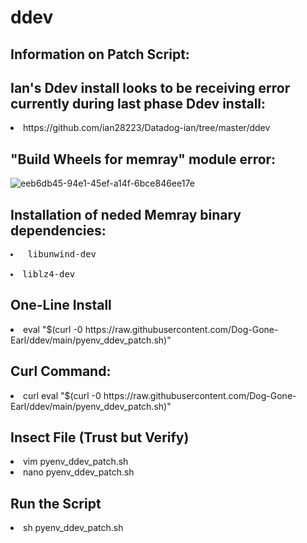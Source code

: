 # ddev
<h2>Information on Patch Script:</h2>

<h2>Ian's Ddev install looks to be receiving error currently during last phase Ddev install:</h2>
<li>https://github.com/ian28223/Datadog-ian/tree/master/ddev</li>

<h2>"Build Wheels for memray" module error:</h2>

![eeb6db45-94e1-45ef-a14f-6bce846ee17e](https://user-images.githubusercontent.com/107069502/207773531-dd29d629-e4b9-4b7f-b5e6-96c66fd834c4.jpg)
  
<h2>Installation of neded Memray binary dependencies:</h2> 
 <pre><li> libunwind-dev 
 <li>liblz4-dev</li></pre>

<h2>One-Line Install</h2>
<li>eval  "$(curl -0 h</span>ttps://raw.githubusercontent.com/Dog-Gone-Earl/ddev/main/pyenv_ddev_patch.sh)"</li>
  
  <h2>Curl Command:</h2>
  <li>curl eval "$(curl -0 h</span>ttps://raw.githubusercontent.com/Dog-Gone-Earl/ddev/main/pyenv_ddev_patch.sh)"</li>
  
  <h2>Insect File (Trust but Verify)</h2>
    <li>vim pyenv_ddev_patch.sh</li>
    <li>nano pyenv_ddev_patch.sh</li>
    
  <h2>Run the Script</h2>
    <li>sh pyenv_ddev_patch.sh</li>


